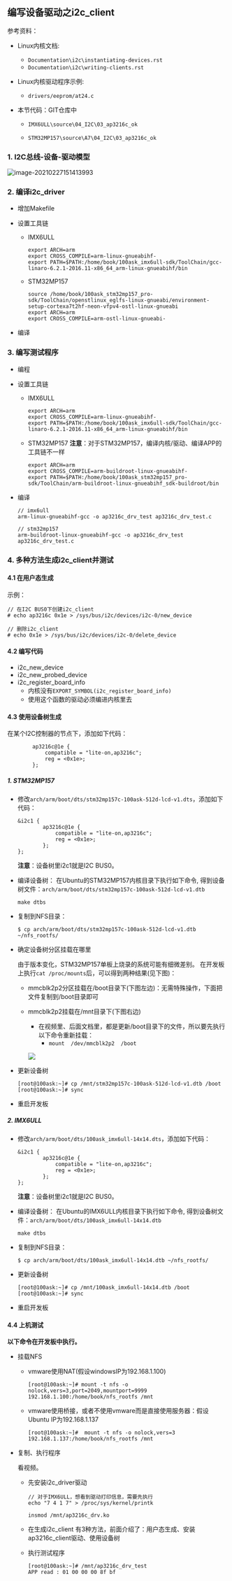 ## 编写设备驱动之i2c_client

参考资料：

* Linux内核文档:
  * `Documentation\i2c\instantiating-devices.rst`
  * `Documentation\i2c\writing-clients.rst`
  
* Linux内核驱动程序示例:
  
  * `drivers/eeprom/at24.c`
  
* 本节代码：GIT仓库中

  * `IMX6ULL\source\04_I2C\03_ap3216c_ok`

  * `STM32MP157\source\A7\04_I2C\03_ap3216c_ok`

### 1. I2C总线-设备-驱动模型

![image-20210227151413993](pic/04_I2C/055_i2c_bus_dev_drv.png)



### 2. 编译i2c_driver

* 增加Makefile

* 设置工具链

  * IMX6ULL
  
    ```shell
    export ARCH=arm
    export CROSS_COMPILE=arm-linux-gnueabihf-
    export PATH=$PATH:/home/book/100ask_imx6ull-sdk/ToolChain/gcc-linaro-6.2.1-2016.11-x86_64_arm-linux-gnueabihf/bin
    ```
  
  * STM32MP157
  
    ```shell
    source /home/book/100ask_stm32mp157_pro-sdk/ToolChain/openstlinux_eglfs-linux-gnueabi/environment-setup-cortexa7t2hf-neon-vfpv4-ostl-linux-gnueabi
    export ARCH=arm
    export CROSS_COMPILE=arm-ostl-linux-gnueabi-
    ```
  
    

* 编译

  

### 3. 编写测试程序

* 编程

* 设置工具链

  * IMX6ULL

    ```shell
    export ARCH=arm
    export CROSS_COMPILE=arm-linux-gnueabihf-
    export PATH=$PATH:/home/book/100ask_imx6ull-sdk/ToolChain/gcc-linaro-6.2.1-2016.11-x86_64_arm-linux-gnueabihf/bin
    ```

  * STM32MP157
    **注意**：对于STM32MP157，编译内核/驱动、编译APP的工具链不一样

    ```shell
    export ARCH=arm
    export CROSS_COMPILE=arm-buildroot-linux-gnueabihf-
    export PATH=$PATH:/home/book/100ask_stm32mp157_pro-sdk/ToolChain/arm-buildroot-linux-gnueabihf_sdk-buildroot/bin
    ```

    

* 编译

  ```shell
  // imx6ull
  arm-linux-gnueabihf-gcc -o ap3216c_drv_test ap3216c_drv_test.c
  
  // stm32mp157
  arm-buildroot-linux-gnueabihf-gcc -o ap3216c_drv_test ap3216c_drv_test.c
  ```
  
  
  
  

### 4. 多种方法生成i2c_client并测试

#### 4.1 在用户态生成

示例：

```shell
// 在I2C BUS0下创建i2c_client
# echo ap3216c 0x1e > /sys/bus/i2c/devices/i2c-0/new_device

// 删除i2c_client
# echo 0x1e > /sys/bus/i2c/devices/i2c-0/delete_device
```



#### 4.2 编写代码

* i2c_new_device
* i2c_new_probed_device
* i2c_register_board_info
  * 内核没有`EXPORT_SYMBOL(i2c_register_board_info)`
  * 使用这个函数的驱动必须编进内核里去



#### 4.3 使用设备树生成

在某个I2C控制器的节点下，添加如下代码：

```shell
		ap3216c@1e {
			compatible = "lite-on,ap3216c";
			reg = <0x1e>;
		};
```

##### 1. STM32MP157

  * 修改`arch/arm/boot/dts/stm32mp157c-100ask-512d-lcd-v1.dts`，添加如下代码：

    ```shell
    &i2c1 {
    		ap3216c@1e {
    			compatible = "lite-on,ap3216c";
    			reg = <0x1e>;
    		};
    };
    ```

    **注意**：设备树里i2c1就是I2C BUS0。

    

  * 编译设备树：
    在Ubuntu的STM32MP157内核目录下执行如下命令,
    得到设备树文件：`arch/arm/boot/dts/stm32mp157c-100ask-512d-lcd-v1.dtb`

    ```shell
    make dtbs
    ```

  * 复制到NFS目录：

    ```shell
    $ cp arch/arm/boot/dts/stm32mp157c-100ask-512d-lcd-v1.dtb ~/nfs_rootfs/
    ```

    

  * 确定设备树分区挂载在哪里

    由于版本变化，STM32MP157单板上烧录的系统可能有细微差别。
    在开发板上执行`cat /proc/mounts`后，可以得到两种结果(见下图)：

    * mmcblk2p2分区挂载在/boot目录下(下图左边)：无需特殊操作，下面把文件复制到/boot目录即可

    * mmcblk2p2挂载在/mnt目录下(下图右边)

      * 在视频里、后面文档里，都是更新/boot目录下的文件，所以要先执行以下命令重新挂载：
        * `mount  /dev/mmcblk2p2  /boot`

      ![](pic/04_I2C/057_boot_mount.png)

  * 更新设备树

    ```shell
    [root@100ask:~]# cp /mnt/stm32mp157c-100ask-512d-lcd-v1.dtb /boot
    [root@100ask:~]# sync
    ```

* 重启开发板

  

##### 2. IMX6ULL

  * 修改`arch/arm/boot/dts/100ask_imx6ull-14x14.dts`，添加如下代码：

    ```shell
    &i2c1 {
    		ap3216c@1e {
    			compatible = "lite-on,ap3216c";
    			reg = <0x1e>;
    		};
    };
    ```

    **注意**：设备树里i2c1就是I2C BUS0。

    

  * 编译设备树：
    在Ubuntu的IMX6ULL内核目录下执行如下命令,
    得到设备树文件：`arch/arm/boot/dts/100ask_imx6ull-14x14.dtb`

    ```shell
    make dtbs
    ```

  * 复制到NFS目录：

    ```shell
    $ cp arch/arm/boot/dts/100ask_imx6ull-14x14.dtb ~/nfs_rootfs/
    ```

  * 更新设备树

    ```shell
    [root@100ask:~]# cp /mnt/100ask_imx6ull-14x14.dtb /boot
    [root@100ask:~]# sync
    ```
    
* 重启开发板


#### 4.4 上机测试

**以下命令在开发板中执行。**

* 挂载NFS

  * vmware使用NAT(假设windowsIP为192.168.1.100)

    ```shell
    [root@100ask:~]# mount -t nfs -o nolock,vers=3,port=2049,mountport=9999 
    192.168.1.100:/home/book/nfs_rootfs /mnt
    ```

  * vmware使用桥接，或者不使用vmware而是直接使用服务器：假设Ubuntu IP为192.168.1.137

    ```shell
    [root@100ask:~]#  mount -t nfs -o nolock,vers=3 192.168.1.137:/home/book/nfs_rootfs /mnt
    ```



* 复制、执行程序

  看视频。
  
  * 先安装i2c_driver驱动

    ```shell
    // 对于IMX6ULL，想看到驱动打印信息，需要先执行
    echo "7 4 1 7" > /proc/sys/kernel/printk
    
    insmod /mnt/ap3216c_drv.ko
    ```
  
  * 在生成i2c_client
    有3种方法，前面介绍了：用户态生成、安装ap3216c_client驱动、使用设备树
  
  * 执行测试程序
  
    ```shell
    [root@100ask:~]# /mnt/ap3216c_drv_test
    APP read : 01 00 00 00 8f bf
    ```
  
    
  
  
  
  